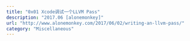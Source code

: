 ```yaml
---
title: "0x01 Xcode调试一个LLVM Pass"
description: "2017.06 [alonemonkey]"
url: "http://www.alonemonkey.com/2017/06/02/writing-an-llvm-pass/"
category: "Miscellaneous"
---
```


